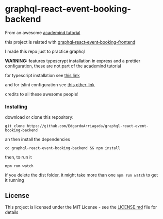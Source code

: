 # graphql-react-event-booking-backend

From an awesome [academind tutorial](https://www.youtube.com/watch?v=7giZGFDGnkc)

this project is related with [graphql-react-event-booking-frontend](https://github.com/EdgardoArriagada/graphql-react-event-booking-frontend)

I made this repo just to practice graphql

**WARNING:** features typescrypt installation in express and a prettier configuration, these are not part of the academind tutorial

for typescript installation see [this link](https://www.youtube.com/watch?v=tcB3HZoy5N8&list=LLsTGyoc02PQ1Ih1gm--5MBw&index=16&t=0s)

and for tslint configuration see [this other link](https://alexjover.com/blog/use-prettier-with-tslint-and-be-happy/)

credits to all these awesome people!

### Installing

download or clone this repository:
```
git clone https://github.com/EdgardoArriagada/graphql-react-event-booking-backend
```
an then install the dependencies
```
cd graphql-react-event-booking-backend && npm install
```
then, to run it
```
npm run watch
```

if you delete the dist folder, it might take more than one ```npm run watch``` to get it running

## License

This project is licensed under the MIT License - see the [LICENSE.md](LICENSE.md) file for details
